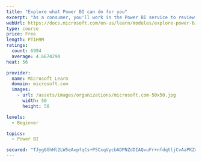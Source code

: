 ```yaml
---
title: "Explore what Power BI can do for you"
excerpt: "As a consumer, you'll work in the Power BI service to review and interact with content that has been shared with you. This module provides the foundational information that you need to work effectively in the Power BI service."
webUrl: https://docs.microsoft.com/en-us/learn/modules/explore-power-bi-service/
type: course
price: Free
length: PT1H9M
ratings:
  count: 6994
  average: 4.6674294
heat: 56

provider:
  name: Microsoft Learn
  domain: microsoft.com
  images:
    - url: /assets/images/organizations/microsoft.com-50x50.jpg
      width: 50
      height: 50

levels:
  - Beginner

topics:
  - Power BI

secured: "TJyg6GhHl2LW5eAxpfqCs+PSCxqVycbADPNZdDIAQvuFr+nfdqtljCvAaPKZrHYFuQ7gXrVmy2RfN+8U0DiQcnWqQCM4U4U+VkgKC0EDCijs1KdAfUYL7t1G4obZgEfTsA2bixIWdAiF8pNEYZAWFvEI+bvwFPLvHSrkMeu1jRYtJ6Hw0/OFe7ZB8S6gIpnPCcid7zDnurK7GvJxDs+u6cgkLRTozhnvC7nnfWb48T4wSPD7ftkNP/r011KQem6Mt0ucAzLbKSdubMLONupeMVzxqzR9z+L7RbMjqiugc5INaSGqz7YwzeE+Br7DFiBP+eLIOFkyW6E36Q0ZkJC2r5CRX/QEdkxrwMuUi3hEY3Mkp9lvMrHy66hmK8hvl1vYDjZVf5ykUvgDywPSjPzhRYPrizLWeYJ1Gc/6Dk/7ESw=;0OgzjewFm4ChgZcgs5YSYw=="
---
```


